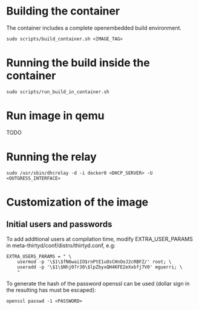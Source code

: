 # Building the container
The container includes a complete openembedded build environment.
```
sudo scripts/build_container.sh <IMAGE_TAG>
```

# Running the build inside the container
```
sudo scripts/run_build_in_container.sh
```

# Run image in qemu
TODO

# Running the relay


```
sudo /usr/sbin/dhcrelay -d -i docker0 <DHCP_SERVER> -U <OUTGRESS_INTERFACE>
```

# Customization of the image

## Initial users and passwords
To add additional users at compilation time, modify EXTRA_USER_PARAMS in meta-thirtyd/conf/distro/thirtyd.conf, e.g:

```
EXTRA_USERS_PARAMS = " \
    usermod -p '\$1\$fN6waiIO$rnPtE1uOsCHnOoJ2cRBFZ/' root; \
    useradd -p '\$1\$Nhj07r30\$lpZbyxQH4KFE2eXxbfj7V0' mguerri; \
    "
```

To generate the hash of the password openssl can be used (dollar sign in the resulting
has must be escaped):

```
openssl passwd -1 <PASSWORD>
```



